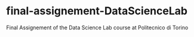 # final-assignement-DataScienceLab
Final Assignement of the Data Science Lab course at Politecnico di Torino
